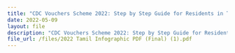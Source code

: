 ```yaml
---
title: "CDC Vouchers Scheme 2022: Step by Step Guide for Residents in Tamil"
date: 2022-05-09
layout: file
description: "CDC Vouchers Scheme 2022: Step by Step Guide for Residents in Tamil"
file_url: /files/2022 Tamil Infographic PDF (Final) (1).pdf
---
```

